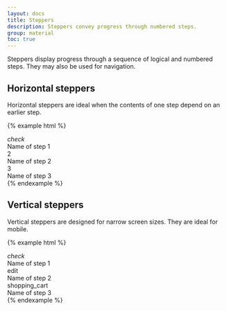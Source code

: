 ```yaml
---
layout: docs
title: Steppers
description: Steppers convey progress through numbered steps.
group: material
toc: true
---
```


Steppers display progress through a sequence of logical and numbered steps. They may also be used for navigation.

## Horizontal steppers

Horizontal steppers are ideal when the contents of one step depend on an earlier step.

{% example html %}
<div class="stepper-horiz">
  <div class="stepper done">
    <div class="stepper-icon">
      <i class="material-icons">check</i>
    </div>
    <span class="stepper-text">Name of step 1</span>
  </div>
  <div class="stepper active">
    <div class="stepper-icon">
      <span>2</span>
    </div>
    <span class="stepper-text">Name of step 2</span>
  </div>
  <div class="stepper">
    <div class="stepper-icon">
      <span>3</span>
    </div>
    <span class="stepper-text">Name of step 3</span>
  </div>
</div>
{% endexample %}

## Vertical steppers

Vertical steppers are designed for narrow screen sizes. They are ideal for mobile.

{% example html %}
<div class="stepper-vert">
  <div class="stepper done">
    <div class="stepper-icon">
      <i class="material-icons">check</i>
    </div>
    <span class="stepper-text">Name of step 1</span>
  </div>
  <div class="stepper active">
    <div class="stepper-icon">
      <span class="material-icons">edit</span>
    </div>
    <span class="stepper-text">Name of step 2</span>
  </div>
  <div class="stepper">
    <div class="stepper-icon">
      <span class="material-icons">shopping_cart</span>
    </div>
    <span class="stepper-text">Name of step 3</span>
  </div>
</div>
{% endexample %}
